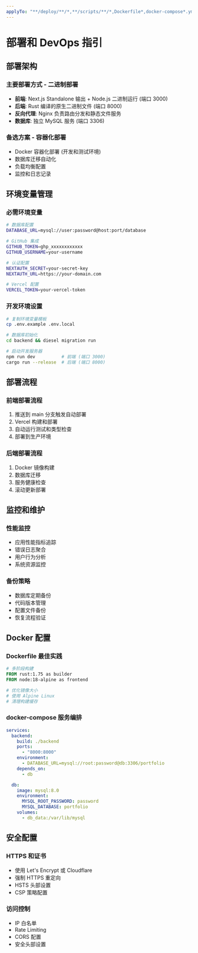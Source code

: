 ```yaml
---
applyTo: "**/deploy/**/*,**/scripts/**/*,Dockerfile*,docker-compose*.yml,.github/workflows/**/*,backend/target/**/*,frontend/.next/**/*"
---
```


# 部署和 DevOps 指引

## 部署架构

### 主要部署方式 - 二进制部署

- **前端**: Next.js Standalone 输出 + Node.js 二进制运行 (端口 3000)
- **后端**: Rust 编译的原生二进制文件 (端口 8000)
- **反向代理**: Nginx 负责路由分发和静态文件服务
- **数据库**: 独立 MySQL 服务 (端口 3306)

### 备选方案 - 容器化部署

- Docker 容器化部署 (开发和测试环境)
- 数据库迁移自动化
- 负载均衡配置
- 监控和日志记录

## 环境变量管理

### 必需环境变量

```bash
# 数据库配置
DATABASE_URL=mysql://user:password@host:port/database

# GitHub 集成
GITHUB_TOKEN=ghp_xxxxxxxxxxxx
GITHUB_USERNAME=your-username

# 认证配置
NEXTAUTH_SECRET=your-secret-key
NEXTAUTH_URL=https://your-domain.com

# Vercel 配置
VERCEL_TOKEN=your-vercel-token
```

### 开发环境设置

```bash
# 复制环境变量模板
cp .env.example .env.local

# 数据库初始化
cd backend && diesel migration run

# 启动开发服务器
npm run dev          # 前端 (端口 3000)
cargo run --release  # 后端 (端口 8000)
```

## 部署流程

### 前端部署流程

1. 推送到 main 分支触发自动部署
2. Vercel 构建和部署
3. 自动运行测试和类型检查
4. 部署到生产环境

### 后端部署流程

1. Docker 镜像构建
2. 数据库迁移
3. 服务健康检查
4. 滚动更新部署

## 监控和维护

### 性能监控

- 应用性能指标追踪
- 错误日志聚合
- 用户行为分析
- 系统资源监控

### 备份策略

- 数据库定期备份
- 代码版本管理
- 配置文件备份
- 恢复流程验证

## Docker 配置

### Dockerfile 最佳实践

```dockerfile
# 多阶段构建
FROM rust:1.75 as builder
FROM node:18-alpine as frontend

# 优化镜像大小
# 使用 Alpine Linux
# 清理构建缓存
```

### docker-compose 服务编排

```yaml
services:
  backend:
    build: ./backend
    ports:
      - "8000:8000"
    environment:
      - DATABASE_URL=mysql://root:password@db:3306/portfolio
    depends_on:
      - db

  db:
    image: mysql:8.0
    environment:
      MYSQL_ROOT_PASSWORD: password
      MYSQL_DATABASE: portfolio
    volumes:
      - db_data:/var/lib/mysql
```

## 安全配置

### HTTPS 和证书

- 使用 Let's Encrypt 或 Cloudflare
- 强制 HTTPS 重定向
- HSTS 头部设置
- CSP 策略配置

### 访问控制

- IP 白名单
- Rate Limiting
- CORS 配置
- 安全头部设置
